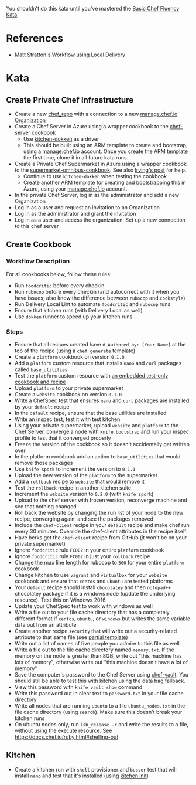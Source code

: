 You shouldn't do this kata until you've mastered the [Basic Chef Fluency Kata](basic-chef-fluency.md).

# References

* [Matt Stratton's Workflow using Local Delivery](https://www.mattstratton.com/post/getting-started-with-chef/)

# Kata

## Create Private Chef Infrastructure

* Create a new [chef_repo](https://docs.chef.io/chef_repo.html) with a connection to a new [manage.chef.io](http://manage.chef.io) [Organization](https://docs.chef.io/server_orgs.html)
* Create a Chef Server in Azure using a wrapper cookbook to the [chef-server cookbook](https://github.com/chef-cookbooks/chef-server)
  * Use [kitchen-dokken](https://github.com/someara/kitchen-dokken) as a driver
  * This should be built using an ARM template to create and bootstrap, using a [manage.chef.io](https://manage.chef.io) account. Once you create the ARM template the first time, clone it in all future kata runs.
* Create a Private Chef Supermarket in Azure using a wrapper cookbook to the [supermarket-omnibus-cookbook](https://github.com/chef-cookbooks/supermarket-omnibus-cookbook). See also [Irving's post](http://irvingpop.github.io/blog/2015/04/07/setting-up-your-private-supermarket-server/) for help.
  * Continue to use `kitchen-dokken` when testing the cookbook
  * Create another ARM template for creating and bootstrapping this in Azure, using your [manage.chef.io](https://manage.chef.io) account.
* In the private Chef Server, log in as the administrator and add a new Organization
* Log in as a user and request an invitation to an Organization
* Log in as the administrator and grant the invitation
* Log in as a user and access the organization. Set up a new connection to this chef server

## Create Cookbook

### Workflow Description

For all cookbooks below, follow these rules:

* Run `foodcritic` before every checkin
* Run `rubocop` before every checkin (and autocorrect with it when you have issues; also know the difference between `rubocop` and `cookstyle`)
* Run Delivery Local Lint to automate `foodcritic` and `rubocop` runs
* Ensure that kitchen runs (with Delivery Local as well)
* Use `dokken` runner to speed up your kitchen runs

### Steps

* Ensure that all recipes created have `# Authored by: [Your Name]` at the top of the recipe (using a `chef generate` template)
* Create a `platform` cookbook on version `0.1.0`
* Add a `platform` custom resource that installs `nano` and `curl` packages called `base_utilities`
* Test the `platform` custom resource with [an embedded test-only cookbook and recipe](http://stackoverflow.com/questions/26153197/testing-library-chef-cookbooks)
* Upload `platform` to your private supermarket
* Create a `website` cookbook on version `0.1.0`
* Write a ChefSpec test that ensures `nano` and `curl` packages are installed by your `default` recipe
* In the `default` recipe, ensure that the base utilities are installed
* Write an inspec test, test it with test kitchen
* Using your private supermarket, upload `website` and `platform` to the Chef Server, converge a node with `knife bootstrap` and run your inspec profile to test that it converged properly
* Freeze the version of the cookbook so it doesn't accidentally get written over
* In the platform cookbook add an action to `base_utilities` that would remove those packages
* Use `knife spork` to increment the version to `0.1.1`
* Upload the new version of the `platform` to the supermarket
* Add a `rollback` recipe to `website` that would remove it
* Test the `rollback` recipe in another kitchen suite
* Increment the `website` version to `0.2.0` (with `knife spork`)
* Upload to the chef server with frozen version, reconverge machine and see that nothing changed
* Roll back the website by changing the run list of your node to the new recipe, converging again, and see the packages removed
* Include the `chef-client` recipe in your `default` recipe and make chef run every 30 minutes. Override the chef-client attributes in the recipe itself.
* Have berks get the `chef-client` recipe from GitHub (it won't be on your private supermarket)
* Ignore `foodcritic` rule `FC002` in your entire `platform` cookbook
* Ignore `foodcritic` rule `FC002` in just your `rollback` recipe
* Change the max line length for rubocop to `500` for your entire `platform` cookbook
* Change kitchen to use `vagrant` and `virtualbox` for your `website` cookbook and ensure that `centos` and `ubuntu` are tested platforms
* Your `default` recipe should install `chocolatey` and then `notepad++` chocolatey package if it is a windows node (update the underlying resource). Test this on Windows 2016.
* Update your ChefSpec test to work with windows as well
* Write a file out to your file cache directory that has a completely different format if `centos`, `ubuntu`, or `windows` but writes the same variable data out from an attribute
* Create another recipe `security` that will write out a security-related attribute to that same file (see [partial template](https://docs.chef.io/resource_template.html#partial-templates))
* Write out a list of names of five people you admire to this file as well
* Write a file out to the file cache directory named `memory.txt`. If the memory on the node is greater than 8GB, write out "this machine has lots of memory", otherwise write out "this machine doesn't have a lot of memory"
* Save the computer's password to the Chef Server using [chef-vault](https://docs.chef.io/chef_vault.html). You should still be able to test this with kitchen using the data bag fallback.
* View this password with `knife vault show` command
* Write this password out in clear text to `password.txt` in your file cache directory
* Write all nodes that are running `ubuntu` to a file `ubuntu_nodes.txt` in the file cache directory (using `search`). Make sure this doesn't break your kitchen runs
* On ubuntu nodes only, run `lsb_release -r` and write the results to a file, without using the execute resource. See https://docs.chef.io/ruby.html#shelling-out

## Kitchen

* Create a kitchen run with `shell` provisioner and `busser` test that will install `nano` and test that it's installed (using [kitchen init](https://docs.chef.io/ctl_kitchen.html#kitchen-init))

